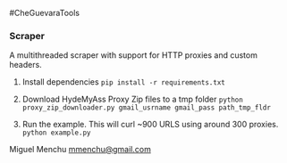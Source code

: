 #CheGuevaraTools

### Scraper 
A multithreaded scraper with support for HTTP proxies and custom headers. 

1. Install dependencies
```pip install -r requirements.txt```

2. Download HydeMyAss Proxy Zip files to a tmp folder
```python proxy_zip_downloader.py gmail_usrname gmail_pass path_tmp_fldr```

3. Run the example. This will curl ~900 URLS using around 300 proxies.
```python example.py```


Miguel Menchu
mmenchu@gmail.com